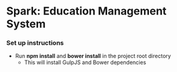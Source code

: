 # Spark: Education Management System

### Set up instructions

- Run **npm install** and **bower install** in the project root directory
  - This will install GulpJS and Bower dependencies
